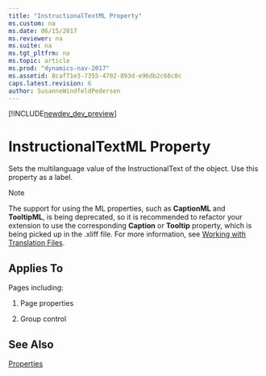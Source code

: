 ```yaml
---
title: "InstructionalTextML Property"
ms.custom: na
ms.date: 06/15/2017
ms.reviewer: na
ms.suite: na
ms.tgt_pltfrm: na
ms.topic: article
ms.prod: "dynamics-nav-2017"
ms.assetid: 8caf71e3-7355-4702-893d-e96db2c68c8c
caps.latest.revision: 6
author: SusanneWindfeldPedersen
---
```


[!INCLUDE[newdev_dev_preview](../includes/newdev_dev_preview.md)]

# InstructionalTextML Property
Sets the multilanguage value of the InstructionalText of the object. Use this property as a label.  

> [!NOTE] 
> The support for using the ML properties, such as **CaptionML** and **TooltipML**, is being deprecated, so it is recommended to refactor your extension to use the corresponding **Caption** or **Tooltip** property, which is being picked up in the .xliff file. For more information, see [Working with Translation Files](devenv-work-with-translation-files.md).
  
## Applies To  
 Pages including:  
  
1.  Page properties  
  
2.  Group control  
  
## See Also  
 [Properties](devenv-properties.md)
